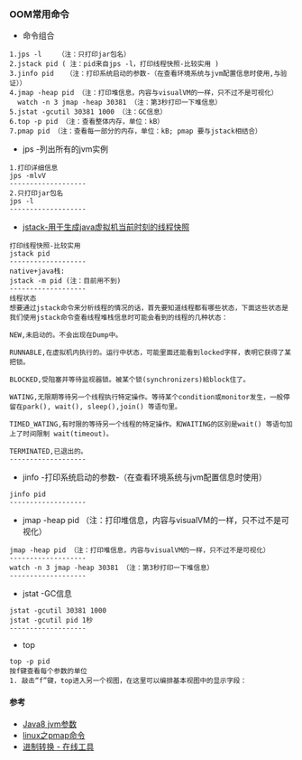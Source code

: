 
### OOM常用命令
- 命令组合

```
1.jps -l    （注：只打印jar包名）
2.jstack pid ( 注：pid来自jps -l，打印线程快照-比较实用 )
3.jinfo pid   （注：打印系统启动的参数-（在查看环境系统与jvm配置信息时使用,与验证））
4.jmap -heap pid （注：打印堆信息，内容与visualVM的一样，只不过不是可视化）
  watch -n 3 jmap -heap 30381 （注：第3秒打印一下堆信息）
5.jstat -gcutil 30381 1000 （注：GC信息）
6.top -p pid （注：查看整体内存，单位：kB）
7.pmap pid （注：查看每一部分的内存，单位：kB; pmap 要与jstack相结合） 
```

- jps -列出所有的jvm实例
```
1.打印详细信息
jps -mlvV
-------------------
2.只打印jar包名
jps -l
-------------------
```
- [jstack-用于生成java虚拟机当前时刻的线程快照](http://www.cnblogs.com/kongzhongqijing/articles/3630264.html)
```
打印线程快照-比较实用
jstack pid
-------------------
native+java栈:
jstack -m pid (注：目前用不到)
-------------------
线程状态
想要通过jstack命令来分析线程的情况的话，首先要知道线程都有哪些状态，下面这些状态是我们使用jstack命令查看线程堆栈信息时可能会看到的线程的几种状态：

NEW,未启动的。不会出现在Dump中。

RUNNABLE,在虚拟机内执行的。运行中状态，可能里面还能看到locked字样，表明它获得了某把锁。

BLOCKED,受阻塞并等待监视器锁。被某个锁(synchronizers)給block住了。

WATING,无限期等待另一个线程执行特定操作。等待某个condition或monitor发生，一般停留在park(), wait(), sleep(),join() 等语句里。

TIMED_WATING,有时限的等待另一个线程的特定操作。和WAITING的区别是wait() 等语句加上了时间限制 wait(timeout)。

TERMINATED,已退出的。
-------------------
```
- jinfo -打印系统启动的参数-（在查看环境系统与jvm配置信息时使用）
```
jinfo pid
-------------------
```
- jmap -heap pid （注：打印堆信息，内容与visualVM的一样，只不过不是可视化）
```
jmap -heap pid （注：打印堆信息，内容与visualVM的一样，只不过不是可视化）
-------------------
watch -n 3 jmap -heap 30381 （注：第3秒打印一下堆信息）
-------------------
```

- jstat -GC信息
```
jstat -gcutil 30381 1000 
jstat -gcutil pid 1秒 
-------------------
```

- top 
```
top -p pid
按f键查看每个参数的单位
1. 敲击“f”键，top进入另一个视图，在这里可以编排基本视图中的显示字段：
```

#### 参考
- [Java8 jvm参数](https://www.cnblogs.com/milton/p/6134251.html)
- [linux之pmap命令](https://www.cnblogs.com/wangkangluo1/archive/2012/06/04/2535121.html)
- [进制转换 - 在线工具](https://tool.lu/hexconvert/)